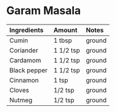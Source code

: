 Garam Masala
============

| Ingredients  | Amount    | Notes  |
|:-------------|:----------|:-------|
| Cumin        | 1 tbsp    | ground |
| Coriander    | 1 1/2 tsp | ground |
| Cardamom     | 1 1/2 tsp | ground |
| Black pepper | 1 1/2 tsp | ground |
| Cinnamon     | 1 tsp     | ground |
| Cloves       | 1/2 tsp   | ground |
| Nutmeg       | 1/2 tsp   | ground |
